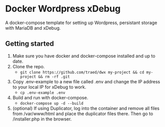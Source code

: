 # Docker Wordpress xDebug

A docker-compose template for setting up Wordpress, persistant storage with MariaDB and xDebug.

## Getting started
1. Make sure you have docker and docker-compose installed and up to date.
2. Clone the repo.
	- `git clone https://github.com/traed/dwx my-project && cd my-project && rm -rf .git`
3. Copy .env-example to a new file called .env and change the IP address to your local IP for xDebug to work.
	- `cp .env-example .env`
4. Build and run with docker-compose.
	- `docker-compose up -d --build`
5. (optional) If using Duplicator, log into the container and remove all files from /var/www/html and place the duplicator files there. Then go to /installer.php in the browser.